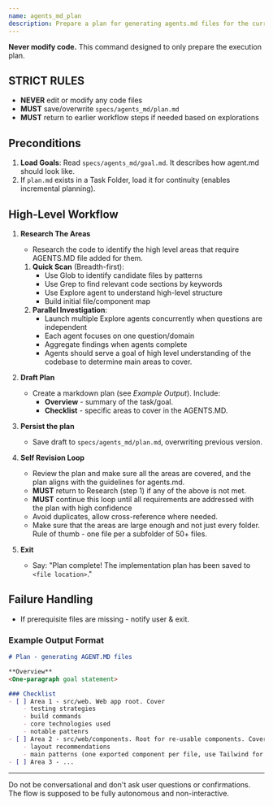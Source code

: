 ```yaml
---
name: agents_md_plan
description: Prepare a plan for generating agents.md files for the current repository.
---
```


**Never modify code.** This command designed to only prepare the execution plan.

## STRICT RULES
- **NEVER** edit or modify any code files
- **MUST** save/overwrite `specs/agents_md/plan.md`
- **MUST** return to earlier workflow steps if needed based on explorations


## Preconditions

1. **Load Goals**: Read `specs/agents_md/goal.md`. It describes how agent.md should look like.
2. If `plan.md` exists in a Task Folder, load it for continuity (enables incremental planning).

## High-Level Workflow

1. **Research The Areas**
    * Research the code to identify the high level areas that require AGENTS.MD file added for them.

    1. **Quick Scan** (Breadth-first):
       - Use Glob to identify candidate files by patterns
       - Use Grep to find relevant code sections by keywords
       - Use Explore agent to understand high-level structure
       - Build initial file/component map
    2. **Parallel Investigation**:
       - Launch multiple Explore agents concurrently when questions are independent
       - Each agent focuses on one question/domain
       - Aggregate findings when agents complete
       - Agents should serve a goal of high level understanding of the codebase to determine main areas to cover.
    

2. **Draft Plan**
    * Create a markdown plan (see *Example Output*). Include:
        * **Overview** - summary of the task/goal.
        * **Checklist** - specific areas to cover in the AGENTS.MD.

3. **Persist the plan**
    * Save draft to `specs/agents_md/plan.md`, overwriting previous version.

4. **Self Revision Loop**
    * Review the plan and make sure all the areas are covered, and the plan aligns with the guidelines for agents.md.
    * **MUST** return to Research (step 1) if any of the above is not met.
    * **MUST** continue this loop until all requirements are addressed with the plan with high confidence
    * Avoid duplicates, allow cross-reference where needed.
    * Make sure that the areas are large enough and not just every folder. Rule of thumb - one file per a subfolder of 50+ files.

5. **Exit**
    * Say: "Plan complete! The implementation plan has been saved to `<file location>`."

## Failure Handling

* If prerequisite files are missing - notify user & exit.

### Example Output Format

```markdown
# Plan - generating AGENT.MD files

**Overview**  
<One-paragraph goal statement>

### Checklist
- [ ] Area 1 - src/web. Web app root. Cover
    - testing strategies
    - build commands
    - core technologies used
    - notable pattenrs
- [ ] Area 2 - src/web/components. Root for re-usable components. Cover:
    - layout recommendations
    - main patterns (one exported component per file, use Tailwind for styling, ...)
- [ ] Area 3 - ...

```

---

Do not be conversational and don't ask user questions or confirmations. 
The flow is supposed to be fully autonomous and non-interactive.